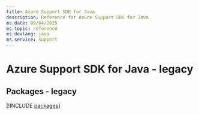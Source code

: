 ```yaml
---
title: Azure Support SDK for Java
description: Reference for Azure Support SDK for Java
ms.date: 09/04/2025
ms.topic: reference
ms.devlang: java
ms.service: support
---
```

# Azure Support SDK for Java - legacy
## Packages - legacy
[!INCLUDE [packages](support-index.md)]
